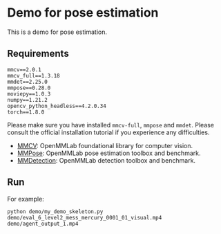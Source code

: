 # Demo for pose estimation
This is a demo for pose estimation.
## Requirements
```
mmcv==2.0.1
mmcv_full==1.3.18
mmdet==2.25.0
mmpose==0.28.0
moviepy==1.0.3
numpy==1.21.2
opencv_python_headless==4.2.0.34
torch==1.8.0
```
Please make sure you have installed `mmcv-full`, `mmpose` and `mmdet`. Please consult the official installation tutorial if you experience any difficulties.
- [MMCV](https://github.com/open-mmlab/mmcv): OpenMMLab foundational library for computer vision.
- [MMPose](https://github.com/open-mmlab/mmpose): OpenMMLab pose estimation toolbox and benchmark.
- [MMDetection](https://github.com/open-mmlab/mmdetection): OpenMMLab detection toolbox and benchmark.
## Run
For example:
```
python demo/my_demo_skeleton.py demo/eval_6_level2_mess_mercury_0001_01_visual.mp4 demo/agent_output_1.mp4
```